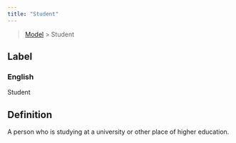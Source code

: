 ```yaml
---
title: "Student"
---
```


> [Model](./../) > Student

## Label

### English
Student


## Definition
A person who is studying at a university or other place of higher education. 


    
